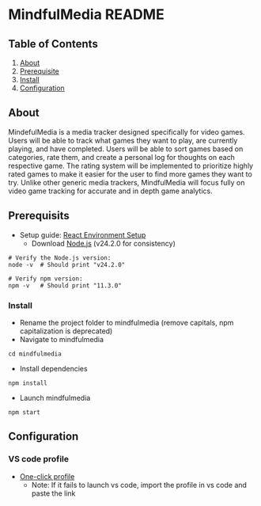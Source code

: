 # MindfulMedia README

## Table of Contents
1. [About](#about)
2. [Prerequisite](#prerequisits)
3. [Install](#install)
4. [Configuration](#configuration)

## About
MindefulMedia is a media tracker designed specifically for video games. Users will be able to track what games they want to play, are currently playing, and have completed. Users will be able to sort games 
based on categories, rate them, and create a personal log for thoughts on each respective game. The rating system will be implemented to prioritize highly rated games to make it easier for the user to 
find more games they want to try. Unlike other generic media trackers, MindfulMedia will focus fully on video game tracking for accurate and in depth game analytics.

## Prerequisits
- Setup guide: [React Environment Setup](https://www.geeksforgeeks.org/reactjs/reactjs-environment-setup/)
  - Download [Node.js](https://nodejs.org/en/download/current) (v24.2.0 for consistency)

```shell
# Verify the Node.js version:
node -v  # Should print "v24.2.0"

# Verify npm version:
npm -v   # Should print "11.3.0"
```
### Install
- Rename the project folder to mindfulmedia (remove capitals, npm capitalization is deprecated)
- Navigate to mindfulmedia

```shell
cd mindfulmedia
```
- Install dependencies

```shell
npm install
```
- Launch mindfulmedia

```shell
npm start
```

## Configuration
### VS code profile
- [One-click profile](https://insiders.vscode.dev/profile/github/fb4eb358cc02b100460238da5f90b7ab)
  - Note: If it fails to launch vs code, import the profile in vs code and paste the link
